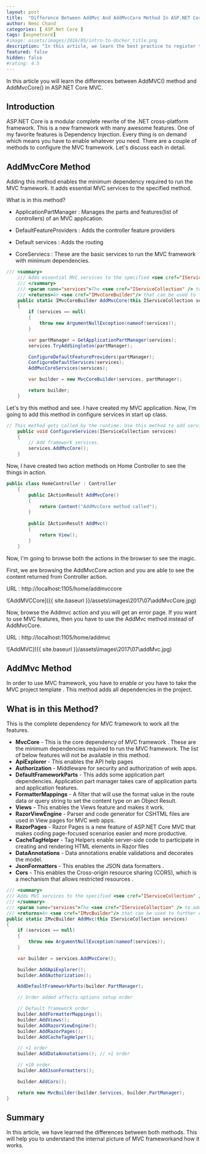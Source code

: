 ```yaml
---
layout: post
title:  "Difference Between AddMvc And AddMvcCore Method In ASP.NET Core MVC"
author: Nemi Chand
categories: [ ASP.Net Core ]
tags: [aspnetcore]
#image: assets/images/2016/05/intro-to-docker_title.png
description: "In this article, we learn the best practice to register the generic interface in new ASP.NET Core framework."
featured: false
hidden: false
#rating: 4.5
---
```


In this article you will learn the differences between AddMVC() method and AddMvcCore() in ASP.NET Core MVC.

## Introduction

ASP.NET Core is a modular complete rewrite of the .NET cross-platform framework. This is a new framework with many awesome features. One of my favorite features is Dependency Injection. Every thing is on demand which means you have to enable whatever you need. There are a couple of methods to configure the MVC framework. Let's discuss each in detail.

## AddMvcCore Method

Adding this method enables the minimum dependency required to run the MVC framework. It adds essential MVC services to the specified method.

What is in this method?

* ApplicationPartManager : Manages the parts and features(list of controllers) of an MVC application.

* DefaultFeatureProviders : Adds the controller feature providers

* Default services : Adds the routing

* CoreServiecs : These are the basic services to run the MVC framework with minimum dependencies.

```csharp
/// <summary>  
    /// Adds essential MVC services to the specified <see cref="IServiceCollection" />.  
    /// </summary>  
    /// <param name="services">The <see cref="IServiceCollection" /> to add services to.</param>  
    /// <returns>An <see cref="IMvcCoreBuilder"/> that can be used to further configure the MVC services.</returns>  
    public static IMvcCoreBuilder AddMvcCore(this IServiceCollection services)  
    {  
        if (services == null)  
        {  
            throw new ArgumentNullException(nameof(services));  
        }  

        var partManager = GetApplicationPartManager(services);  
        services.TryAddSingleton(partManager);  

        ConfigureDefaultFeatureProviders(partManager);  
        ConfigureDefaultServices(services);  
        AddMvcCoreServices(services);  

        var builder = new MvcCoreBuilder(services, partManager);  

        return builder;  
    }
```

Let's try this method and see. I have created my MVC application. Now, I'm going to add this method in configure services in start up class.

```csharp
// This method gets called by the runtime. Use this method to add services to the container.  
    public void ConfigureServices(IServiceCollection services)  
    {  
        // Add framework services.  
        services.AddMvcCore();  
    }
```

Now, I have created two action methods on Home Controller to see the things in action.

```csharp
public class HomeController : Controller  
    {  
        public IActionResult AddMvcCore()  
        {  
            return Content("AddMvcCore method called");  
        }  
  
        public IActionResult AddMvc()  
        {  
            return View();  
        }  
    }
```

Now, I'm going to browse both the actions in the browser to see the magic.

First, we are browsing the AddMvcCore action and you are able to see the content returned from Controller action.

URL : http://localhost:1105/home/addmvccore

![AddMVCCore]({{ site.baseurl }}/assets\images\2017\07\addMvcCore.jpg)

Now, browse the Addmvc action and you will get an error page. If you want to use MVC features, then you have to use the AddMvc method instead of AddMvcCore.

URL : http://localhost:1105/home/addmvc

![AddMVC]({{ site.baseurl }}/assets\images\2017\07\addMvc.jpg)

## AddMvc Method 

In order to use MVC framework, you have to enable or you have to take the MVC project template . This method adds all dependencies in the project.

## What is in this Method?

This is the complete dependency for MVC framework to work all the features.

* **MvcCore** - This is the core dependency of MVC framework . These are the minimum dependencies required to run the MVC framework. The list of below features will not be available in this method.
* **ApiExplorer** - This enables the API help pages
* **Authorization** - Middleware for security and authorization of web apps.
* **DefaultFrameworkParts** - This adds some application part dependencies. Application part manager takes care of application parts and application features.
* **FormatterMappings** - A filter that will use the format value in the route data or query string to set the content type on an Object Result.
* **Views** - This enables the Views feature and makes it work.
* **RazorViewEngine** - Parser and code generator for CSHTML files are used in View pages for MVC web apps.
* **RazorPages** - Razor Pages is a new feature of ASP.NET Core MVC that makes coding page-focused scenarios easier and more productive.
* **CacheTagHelper** - Tag Helpers enable server-side code to participate in creating and rendering HTML elements in Razor files
* **DataAnnotations** - Data annotations enable validations and decorates the model.
* **JsonFormatters** - This enables the JSON data formatters .
* **Cors** - This enables the Cross-origin resource sharing (CORS), which is a mechanism that allows restricted resources .

```csharp
/// <summary>  
/// Adds MVC services to the specified <see cref="IServiceCollection" />.  
/// </summary>  
/// <param name="services">The <see cref="IServiceCollection" /> to add services to.</param>  
/// <returns>An <see cref="IMvcBuilder"/> that can be used to further configure the MVC services.</returns>  
public static IMvcBuilder AddMvc(this IServiceCollection services)  
{  
    if (services == null)  
    {  
        throw new ArgumentNullException(nameof(services));  
    }  

    var builder = services.AddMvcCore();  

    builder.AddApiExplorer();  
    builder.AddAuthorization();  

    AddDefaultFrameworkParts(builder.PartManager);  

    // Order added affects options setup order  

    // Default framework order  
    builder.AddFormatterMappings();  
    builder.AddViews();  
    builder.AddRazorViewEngine();  
    builder.AddRazorPages();  
    builder.AddCacheTagHelper();  

    // +1 order  
    builder.AddDataAnnotations(); // +1 order  

    // +10 order  
    builder.AddJsonFormatters();  

    builder.AddCors();  

    return new MvcBuilder(builder.Services, builder.PartManager);  
}
```

## Summary

In this article, we have learned the differences between both methods. This will help you to understand the internal picture of MVC frameworkand how it works.
